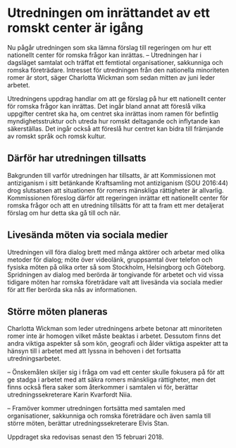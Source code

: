 # Utredningen om inrättandet av ett romskt center är igång

Nu pågår utredningen som ska lämna förslag till regeringen om hur ett nationellt center för romska frågor kan inrättas.
– Utredningen har i dagsläget samtalat och träffat ett femtiotal organisationer, sakkunniga och romska företrädare. Intresset för utredningen från den nationella minoriteten romer är stort, säger Charlotta Wickman som sedan mitten av juni leder arbetet.


Utredningens uppdrag handlar om att ge förslag på hur ett nationellt center för romska frågor kan inrättas. Det ingår bland annat att föreslå vilka uppgifter centret ska ha, om centret ska inrättas inom ramen för befintlig myndighetsstruktur och utreda hur romskt deltagande och inflytande kan säkerställas. Det ingår också att föreslå hur centret kan bidra till främjande av romskt språk och romsk kultur.

## Därför har utredningen tillsatts

Bakgrunden till varför utredningen har tillsatts, är att Kommissionen mot antiziganism i sitt betänkande Kraftsamling mot antiziganism (SOU 2016:44\) drog slutsatsen att situationen för romers mänskliga rättigheter är allvarlig. Kommissionen föreslog därför att regeringen inrättar ett nationellt center för romska frågor och att en utredning tillsätts för att ta fram ett mer detaljerat förslag om hur detta ska gå till och när.

## Livesända möten via sociala medier

Utredningen vill föra dialog brett med många aktörer och arbetar med olika metoder för dialog; möte över videolänk, gruppsamtal över telefon och fysiska möten på olika orter så som Stockholm, Helsingborg och Göteborg. Spridningen av dialog med berörda är tongivande för arbetet och vid vissa tidigare möten har romska företrädare valt att livesända via sociala medier för att fler berörda ska nås av informationen.

## Större möten planeras

Charlotta Wickman som leder utredningens arbete betonar att minoriteten romer inte är homogen vilket måste beaktas i arbetet. Dessutom finns det andra viktiga aspekter så som kön, geografi och ålder viktiga aspekter att ta hänsyn till i arbetet med att lyssna in behoven i det fortsatta utredningsarbetet.

– Önskemålen skiljer sig i fråga om vad ett center skulle fokusera på för att ge stadga i arbetet med att säkra romers mänskliga rättigheter, men det finns också flera saker som återkommer i samtalen vi för, berättar utredningssekreterare Karin Kvarfordt Niia.

– Framöver kommer utredningen fortsätta med samtalen med organisationer, sakkunniga och romska företrädare och även samla till större möten, berättar utredningssekreterare Elvis Stan.

Uppdraget ska redovisas senast den 15 februari 2018\.
